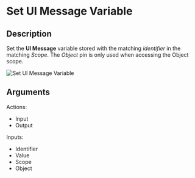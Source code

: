 # Set UI Message Variable

## Description

Set the **UI Message** variable stored with the matching _identifier_ in the matching _Scope_. The _Object_ pin is only used when accessing the Object scope.

![Set UI Message Variable](../../.gitbook\assets\images\scripting\variables-advanced\set-ui-message-variable.png)

## Arguments

Actions:

* Input
* Output

Inputs:

* Identifier
* Value
* Scope
* Object
